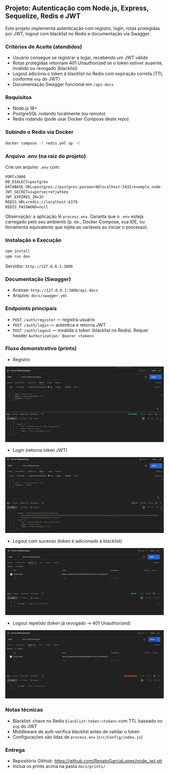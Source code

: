 ## Projeto: Autenticação com Node.js, Express, Sequelize, Redis e JWT

Este projeto implementa autenticação com registro, login, rotas protegidas por JWT, logout com blacklist no Redis e documentação via Swagger.

### Critérios de Aceite (atendidos)
- Usuário consegue se registrar e logar, recebendo um JWT válido
- Rotas protegidas retornam 401 Unauthorized se o token estiver ausente, inválido ou revogado (blacklist)
- Logout adiciona o token à blacklist no Redis com expiração correta (TTL conforme `exp` do JWT)
- Documentação Swagger funcional em `/api-docs`

### Requisitos
- Node.js 18+
- PostgreSQL rodando localmente (ou remoto)
- Redis rodando (pode usar Docker Compose deste repo)

### Subindo o Redis via Docker
```bash
docker compose -f redis.yml up -d
```

### Arquivo .env (na raiz do projeto)
Crie um arquivo `.env` com:
```
PORT=3000
DB_DIALECT=postgres
DATABASE_URL=postgres://postgres:password@localhost:5432/exemplo_node
JWT_SECRET=supersecretjwtkey
JWT_EXPIRES_IN=1h
REDIS_URL=redis://localhost:6379
REDIS_PASSWORD=null
```
Observação: a aplicação lê `process.env`. Garanta que o `.env` esteja carregado pelo seu ambiente (p. ex., Docker Compose, sua IDE, ou ferramenta equivalente que injete as variáveis ao iniciar o processo).

### Instalação e Execução
```bash
npm install
npm run dev
```
Servidor: `http://127.0.0.1:3000`

### Documentação (Swagger)
- Acesse: `http://127.0.0.1:3000/api-docs`
- Arquivo: `docs/swagger.yml`

### Endpoints principais
- `POST /auth/register` — registra usuário
- `POST /auth/login` — autentica e retorna JWT
- `POST /auth/logout` — invalida o token (blacklist no Redis). Requer header `Authorization: Bearer <token>`

### Fluxo demonstrativo (prints)
- Registro

![register](docs/prints/register.png)

- Login (retorna token JWT)

![login](docs/prints/login.png)

- Logout com sucesso (token é adicionado à blacklist)

![logoutComSucesso](docs/prints/logoutComSucesso.png)

- Logout repetido (token já revogado → 401 Unauthorized)

![logoutRepetido(invalido)](<docs/prints/logoutRepetido(invalido).png>)

### Notas técnicas
- Blacklist: chave no Redis `blacklist:token:<token>` com TTL baseado no `exp` do JWT
- Middleware de auth verifica blacklist antes de validar o token
- Configurações são lidas de `process.env` (`src/Config/index.js`)

### Entrega
- Repositório GitHub: https://github.com/RenatoGarciaLopes/node_jwt.git
- Inclua os prints acima na pasta `docs/prints/`


